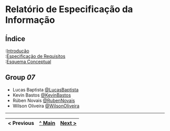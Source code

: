 # Relatório de Especificação da Informação

## Índice

:[Introdução](rei01.md)  
:[Especificação de Requisitos](rei02.md)  
:[Esquema Conceptual](rei03.md)  

## Group _07_


* Lucas Baptista [@LucasBaptista](https://github.com/Ziimaz)
* Kevin Bastos [@KevinBastos](https://github.com/kevinbastos07)
* Rúben Novais [@RubenNovais](https://github.com/r5b2n)
* Wilson Oliveira [@WilsonOliveira](https://github.com/wilsonoliveira01)

---

< Previous | [^ Main](https://github.com/tcm-sibd-g07/SIBD07/) | [Next >](rei01.md)
:--- | :---: | ---: 
